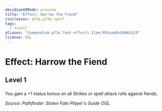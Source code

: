 ```yaml
---
obsidianUIMode: preview
title: "Effect: Harrow the Fiend"
cssclasses: pf2e,pf2e-spell
tags:
  - trait/
aliases: "Compendium.pf2e.feat-effects.Item.MSkspeBsbXm6LQ19"
license: OGL
---
```

# Effect: Harrow the Fiend
## Level 1
### 






You gain a +1 status bonus on all Strikes or spell attack rolls against fiends.

*Source: Pathfinder: Stolen Fate Player's Guide*
*OGL*